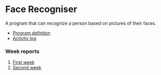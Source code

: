 # Face Recogniser
A program that can recognize a person based on pictures of their faces.

* [Program definiton](Documentation/definition.md)
* [Activity log](Documentation/activitylog.md)

### Week reports
1. [First week](Documentation/First-week-report.md)
2. [Second week](Documentation/second-week-report.md)
